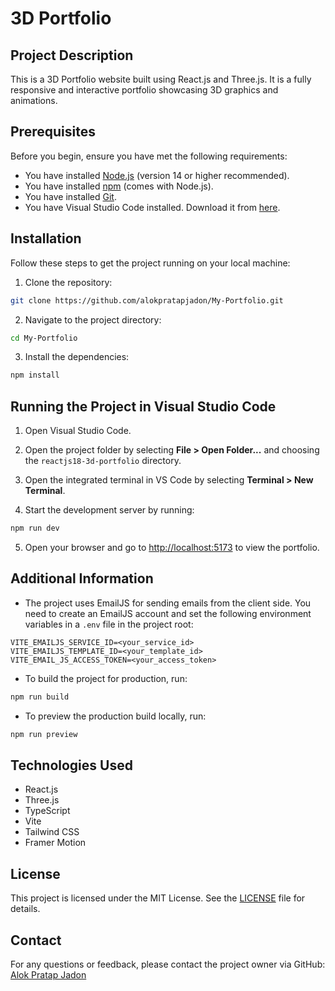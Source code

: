 # 3D Portfolio

## Project Description

This is a 3D Portfolio website built using React.js and Three.js. It is a fully responsive and interactive portfolio showcasing 3D graphics and animations.

## Prerequisites

Before you begin, ensure you have met the following requirements:

- You have installed [Node.js](https://nodejs.org/en/) (version 14 or higher recommended).
- You have installed [npm](https://www.npmjs.com/get-npm) (comes with Node.js).
- You have installed [Git](https://git-scm.com/downloads).
- You have Visual Studio Code installed. Download it from [here](https://code.visualstudio.com/).

## Installation

Follow these steps to get the project running on your local machine:

1. Clone the repository:

```bash
git clone https://github.com/alokpratapjadon/My-Portfolio.git
```

2. Navigate to the project directory:

```bash
cd My-Portfolio
```

3. Install the dependencies:

```bash
npm install
```

## Running the Project in Visual Studio Code

1. Open Visual Studio Code.

2. Open the project folder by selecting **File > Open Folder...** and choosing the `reactjs18-3d-portfolio` directory.

3. Open the integrated terminal in VS Code by selecting **Terminal > New Terminal**.

4. Start the development server by running:

```bash
npm run dev
```

5. Open your browser and go to [http://localhost:5173](http://localhost:5173) to view the portfolio.

## Additional Information

- The project uses EmailJS for sending emails from the client side. You need to create an EmailJS account and set the following environment variables in a `.env` file in the project root:

```
VITE_EMAILJS_SERVICE_ID=<your_service_id>
VITE_EMAILJS_TEMPLATE_ID=<your_template_id>
VITE_EMAIL_JS_ACCESS_TOKEN=<your_access_token>
```

- To build the project for production, run:

```bash
npm run build
```

- To preview the production build locally, run:

```bash
npm run preview
```

## Technologies Used

- React.js
- Three.js
- TypeScript
- Vite
- Tailwind CSS
- Framer Motion

## License

This project is licensed under the MIT License. See the [LICENSE](./LICENSE) file for details.

## Contact

For any questions or feedback, please contact the project owner via GitHub: [Alok Pratap Jadon](https://github.com/alokpratapjadon)
